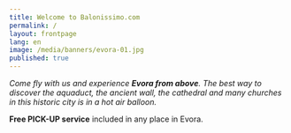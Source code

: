 ```yaml
---
title: Welcome to Balonissimo.com
permalink: /
layout: frontpage
lang: en
image: /media/banners/evora-01.jpg
published: true
---
```

_Come fly with us and experience **Evora from above**. The best way to discover the aquaduct, the ancient wall, the cathedral and many churches in this historic city is in a hot air balloon._

**Free PICK-UP service** included in any place in Evora.
